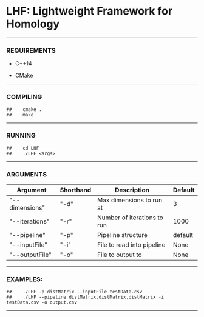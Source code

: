 # LHF: Lightweight Framework for Homology

---

### REQUIREMENTS 

- C++14
  
- CMake

---
			  
### COMPILING 

	##    cmake .
	##    make

---

###  RUNNING 

	##    cd LHF
	##    ./LHF <args>

---

### ARGUMENTS

 | Argument  | Shorthand | Description | Default
 | ------------- | ------------- | ------------- | ------------- |
 |  "--dimensions" | "-d" | Max dimensions to run at | 3 |
 |  "--iterations" | "-r" | Number of iterations to run | 1000 |
 |  "--pipeline" | "-p" | Pipeline structure | default |
 |  "--inputFile" | "-i" | File to read into pipeline | None |
 |  "--outputFile" | "-o" | File to output to | None |

---
 
### EXAMPLES:

	##    ./LHF -p distMatrix --inputFile testData.csv
	##    ./LHF --pipeline distMatrix.distMatrix.distMatrix -i testData.csv -o output.csv

---
